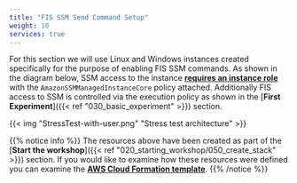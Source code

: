 ```yaml
---
title: "FIS SSM Send Command Setup"
weight: 10
services: true
---
```


For this section we will use Linux and Windows instances created specifically for the purpose of enabling FIS SSM commands. As shown in the diagram below, SSM access to the instance [**requires an instance role**](https://docs.aws.amazon.com/systems-manager/latest/userguide/setup-instance-profile.html#instance-profile-policies-overview) with the `AmazonSSMManagedInstanceCore` policy attached. Additionally FIS access to SSM is controlled via the execution policy as shown in the [**First Experiment**]({{< ref "030_basic_experiment" >}}) section. 

{{< img "StressTest-with-user.png" "Stress test architecture" >}}


{{% notice info %}}
The resources above have been created as part of the [**Start the workshop**]({{< ref "020_starting_workshop/050_create_stack" >}}) section.  If you would like to examine how these resources were defined you can examine the [**AWS Cloud Formation template**](https://github.com/aws-samples/aws-fault-injection-simulator-workshop/blob/main/resources/templates/cpu-stress/CPUStressInstances.yaml). 
{{% /notice %}}
